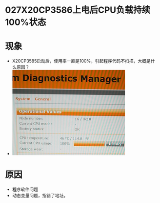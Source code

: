 # 027X20CP3586上电后CPU负载持续100%状态
# 现象
- X20CP3585启动后，使用率一直是100%，引起程序代码不扫描，大概是什么原因？
- ![](FILES/027X20CP3586上电后CPU负载持续百分之100/image-20230408110828044.png)
# 原因
- 程序软件问题
- 动态变量问题，指错了地址。